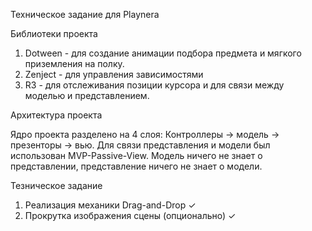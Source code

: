 Техническое задание для Playnera

Библиотеки проекта

1) Dotween - для создание анимации подбора предмета и мягкого приземления на полку.
2) Zenject - для управления зависимостями
3) R3 - для отслеживания позиции курсора и для связи между моделью и представлением.

Архитектура проекта

Ядро проекта разделено на 4 слоя: Контроллеры -> модель -> презенторы -> вью.
Для связи представления и модели был использован MVP-Passive-View.
Модель ничего не знает о представлении, представление ничего не знает о модели.

Тезническое задание

1) Реализация механики Drag-and-Drop ✓
2) Прокрутка изображения сцены (опционально) ✓
